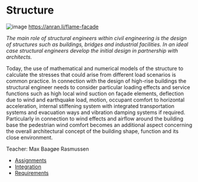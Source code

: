 # Structure

![image](https://github.com/user-attachments/assets/a1f6d06b-a28b-4c01-ae8c-2c4a7b8ab7ab)
https://anran.li/flame-facade

*The main role of structural engineers within civil engineering is the design of structures such as buildings, bridges and industrial facilities. In an ideal case structural engineers develop the initial design in partnership with architects.*

Today, the use of mathematical and numerical models of the structure to calculate the stresses that could arise from different load scenarios is common practice. In connection with the design of high-rise buildings the structural engineer needs to consider particular loading effects and service functions such as high local wind suction on façade elements, deflection due to wind and earthquake load, motion, occupant comfort to horizontal acceleration, internal stiffening system with integrated transportation systems and evacuation ways and vibration damping systems if required. Particularly in connection to wind effects and airflow around the building base the pedestrian wind comfort becomes an additional aspect concerning the overall architectural concept of the building shape, function and its close environment. 

Teacher: Max Baagøe Rasmussen

* [Assignments](/41936/Roles/Structure/Assignments)
* [Integration](/41936/Roles/Structure/Integration)
* [Requirements](/41936/Roles/Structure/Reqs)

